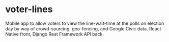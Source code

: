 # voter-lines
Mobile app to allow voters to view the line-wait-time at the polls on election day by way of crowd-sourcing, geo-fencing, and Google Civic data. React Native front, Django Rest Framework API back.
